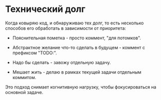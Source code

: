 # Технический долг

Когда ковыряю код, и обнаруживаю тех долг, то есть несколько способов его обработать в зависимости от приоритета:

- Пояснительная пометка - просто коммент, "для потомков".

- Абстрактное желание что-то сделать в будущем - коммент с префиксом "TODO:".

- Надо бы сделать - завожу отдельную задачу.

- Мешает жить - делаю в рамках текущей задачи отдельным коммитом.

Это подход снимает когнитивную нагрузку, чтобы фокусироваться на основной задаче.